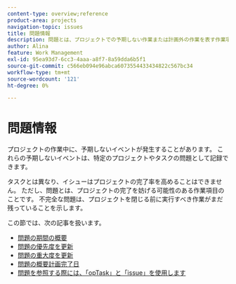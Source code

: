 ```yaml
---
content-type: overview;reference
product-area: projects
navigation-topic: issues
title: 問題情報
description: 問題とは、プロジェクトでの予期しない作業または計画外の作業を表す作業項目です。 次の記事では、問題に関する情報を説明します。
author: Alina
feature: Work Management
exl-id: 95ea93d7-6cc3-4aaa-a8f7-8a59dda6b5f1
source-git-commit: c566eb094e96abca6073554433434822c567bc34
workflow-type: tm+mt
source-wordcount: '121'
ht-degree: 0%

---
```


# 問題情報

プロジェクトの作業中に、予期しないイベントが発生することがあります。 これらの予期しないイベントは、特定のプロジェクトやタスクの問題として記録できます。

タスクとは異なり、イシューはプロジェクトの完了率を高めることはできません。 ただし、問題とは、プロジェクトの完了を妨げる可能性のある作業項目のことです。 不完全な問題は、プロジェクトを閉じる前に実行すべき作業がまだ残っていることを示します。

この節では、次の記事を扱います。

* [問題の期間の概要](../../../manage-work/issues/issue-information/issue-duration.md)
* [問題の優先度を更新](../../../manage-work/issues/issue-information/update-issue-priority.md)
* [問題の重大度を更新](../../../manage-work/issues/issue-information/update-issue-severity.md)
* [問題の概要計画完了日](../../../manage-work/issues/issue-information/issue-planned-completion-date.md)
* [問題を参照する際には、「opTask」と「issue」を使用します](../../../manage-work/issues/issue-information/use-optask-instead-of-issue.md)
